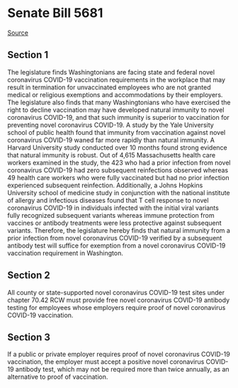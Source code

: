 # Senate Bill 5681

[Source](http://lawfilesext.leg.wa.gov/biennium/2021-22/Xml/Bills/Senate%20Bills/5681.xml)
## Section 1
The legislature finds Washingtonians are facing state and federal novel coronavirus COVID-19 vaccination requirements in the workplace that may result in termination for unvaccinated employees who are not granted medical or religious exemptions and accommodations by their employers. The legislature also finds that many Washingtonians who have exercised the right to decline vaccination may have developed natural immunity to novel coronavirus COVID-19, and that such immunity is superior to vaccination for preventing novel coronavirus COVID-19. A study by the Yale University school of public health found that immunity from vaccination against novel coronavirus COVID-19 waned far more rapidly than natural immunity. A Harvard University study conducted over 10 months found strong evidence that natural immunity is robust. Out of 4,615 Massachusetts health care workers examined in the study, the 423 who had a prior infection from novel coronavirus COVID-19 had zero subsequent reinfections observed whereas 49 health care workers who were fully vaccinated but had no prior infection experienced subsequent reinfection. Additionally, a Johns Hopkins University school of medicine study in conjunction with the national institute of allergy and infectious diseases found that T cell response to novel coronavirus COVID-19 in individuals infected with the initial viral variants fully recognized subsequent variants whereas immune protection from vaccines or antibody treatments were less protective against subsequent variants. Therefore, the legislature hereby finds that natural immunity from a prior infection from novel coronavirus COVID-19 verified by a subsequent antibody test will suffice for exemption from a novel coronavirus COVID-19 vaccination requirement in Washington.


## Section 2
All county or state-supported novel coronavirus COVID-19 test sites under chapter 70.42 RCW must provide free novel coronavirus COVID-19 antibody testing for employees whose employers require proof of novel coronavirus COVID-19 vaccination.


## Section 3
If a public or private employer requires proof of novel coronavirus COVID-19 vaccination, the employer must accept a positive novel coronavirus COVID-19 antibody test, which may not be required more than twice annually, as an alternative to proof of vaccination.

